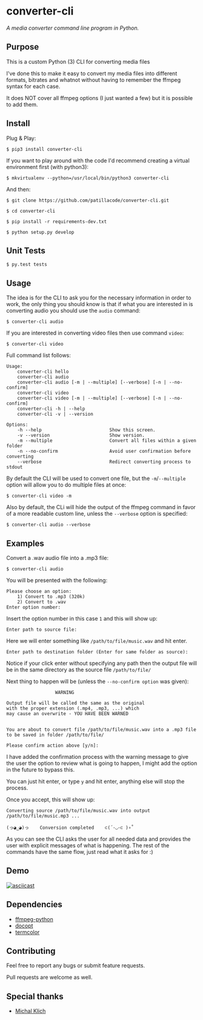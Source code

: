 converter-cli
=============

*A media converter command line program in Python.*


Purpose
-------

This is a custom Python (3) CLI for converting media files

I've done this to make it easy to convert my media files into different
formats, bitrates and whatnot without having to remember the ffmpeg syntax for
each case.

It does NOT cover all ffmpeg options (I just wanted a few) but it is possible to add them.


Install
-------

Plug & Play:

    $ pip3 install converter-cli


If you want to play around with the code I'd recommend creating a virtual environment first (with python3):

    $ mkvirtualenv --python=/usr/local/bin/python3 converter-cli


And then:

    $ git clone https://github.com/patillacode/converter-cli.git

    $ cd converter-cli

    $ pip install -r requirements-dev.txt

    $ python setup.py develop


Unit Tests
----------

    $ py.test tests

Usage
-----

The idea is for the CLI to ask you for the necessary information in order to work,
the only thing you should know is that if what you are interested in is converting audio
you should use the `audio` command:

    $ converter-cli audio

If you are interested in converting video files then
use command `video`:

    $ converter-cli video


Full command list follows:

    Usage:
        converter-cli hello
        converter-cli audio
        converter-cli audio [-m | --multiple] [--verbose] [-n | --no-confirm]
        converter-cli video
        converter-cli video [-m | --multiple] [--verbose] [-n | --no-confirm]
        converter-cli -h | --help
        converter-cli -v | --version

    Options:
        -h --help                         Show this screen.
        -v --version                      Show version.
        -m --multiple                     Convert all files within a given folder
        -n --no-confirm                   Avoid user confirmation before converting
        --verbose                         Redirect converting process to stdout


By default the CLI will be used to convert one file, but the `-m`/`--multiple` option will allow you to do multiple files at once:

    $ converter-cli video -m

Also by default, the CLi will hide the output of the ffmpeg command in favor of a more readable custom line,
unless the `--verbose` option is specified:

    $ converter-cli audio --verbose


Examples
--------

Convert a .wav audio file into a .mp3 file:

    $ converter-cli audio

You will be presented with the following:

    Please choose an option:
        1) Convert to .mp3 (320k)
        2) Convert to .wav
    Enter option number:

Insert the option number in this case `1` and this will show up:

    Enter path to source file:

Here we will enter something like `/path/to/file/music.wav` and hit enter.

    Enter path to destination folder (Enter for same folder as source):

Notice if your click enter without specifying any path then the output file will
be in the same directory as the source file `/path/to/file/`

Next thing to happen will be (unless the `--no-confirm option` was given):


                      WARNING

    Output file will be called the same as the original
    with the proper extension (.mp4, .mp3, ...) which
    may cause an overwrite - YOU HAVE BEEN WARNED


    You are about to convert file /path/to/file/music.wav into a .mp3 file to be saved in folder /path/to/file/

    Please confirm action above [y/n]:

I have added the confirmation process with the warning message to give the user the option to review what is going to happen,
I might add the option in the future to bypass this.

You can just hit enter, or type `y` and hit enter, anything else will stop the process.

Once you accept, this will show up:

    Converting source /path/to/file/music.wav into output /path/to/file/music.mp3 ...

    (っ◕‿◕)っ    Conversion completed    ⊂(´･◡･⊂ )∘˚


As you can see the CLI asks the user for all needed data and provides the user with explicit messages of what is happening.
The rest of the commands have the same flow, just read what it asks for :)


Demo
----

[![asciicast](https://asciinema.org/a/210664.svg)](https://asciinema.org/a/210664)


Dependencies
------------
- [ffmpeg-python](https://github.com/kkroening/ffmpeg-python)
- [docopt](https://github.com/docopt/docopt)
- [termcolor](https://pypi.org/project/termcolor/)


Contributing
------------

Feel free to report any bugs or submit feature requests.

Pull requests are welcome as well.


Special thanks
--------------

- [Michal Klich](https://github.com/inirudebwoy)